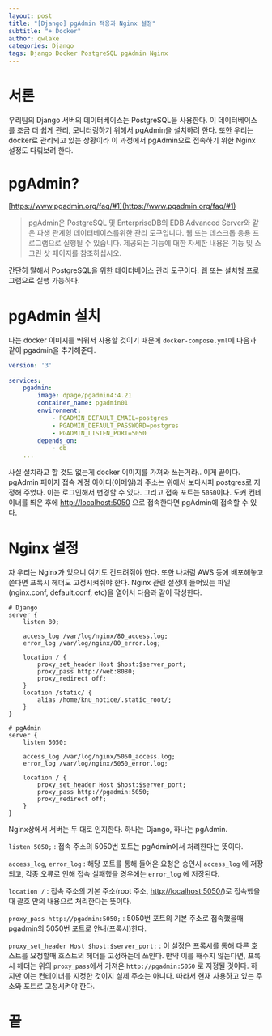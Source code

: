 ```yaml
---
layout: post
title: "[Django] pgAdmin 적용과 Nginx 설정"
subtitle: "+ Docker"
author: qwlake
categories: Django
tags: Django Docker PostgreSQL pgAdmin Nginx
---
```


# 서론

우리팀의 Django 서버의 데이터베이스는 PostgreSQL을 사용한다. 이 데이터베이스를 조금 더 쉽게 관리, 모니터링하기 위해서 pgAdmin을 설치하려 한다. 또한 우리는 docker로 관리되고 있는 상황이라 이 과정에서 pgAdmin으로 접속하기 위한 Nginx 설정도 다뤄보려 한다. 

# pgAdmin?

[https://www.pgadmin.org/faq/#1](https://www.pgadmin.org/faq/#1)

> pgAdmin은 PostgreSQL 및 EnterpriseDB의 EDB Advanced Server와 같은 파생 관계형 데이터베이스를위한 관리 도구입니다. 웹 또는 데스크톱 응용 프로그램으로 실행될 수 있습니다. 제공되는 기능에 대한 자세한 내용은 기능 및 스크린 샷 페이지를 참조하십시오.

간단히 말해서 PostgreSQL을 위한 데이터베이스 관리 도구이다. 웹 또는 설치형 프로그램으로 실행 가능하다.

# pgAdmin 설치

나는 docker 이미지를 띄워서 사용할 것이기 때문에 `docker-compose.yml`에 다음과 같이 pgadmin을 추가해준다.

```yaml
version: '3'
    
services:
    pgadmin:
        image: dpage/pgadmin4:4.21
        container_name: pgadmin01
        environment:
            - PGADMIN_DEFAULT_EMAIL=postgres
            - PGADMIN_DEFAULT_PASSWORD=postgres
            - PGADMIN_LISTEN_PORT=5050
        depends_on:
            - db
    ...
```

사실 설치라고 할 것도 없는게 docker 이미지를 가져와 쓰는거라.. 이게 끝이다. pgAdmin 페이지 접속 계정 아이디(이메일)과 주소는 위에서 보다시피 postgres로 지정해 주었다. 이는 로그인해서 변경할 수 있다. 그리고 접속 포트는 `5050`이다. 도커 컨테이너를 띄운 후에 [http://localhost:5050](http://localhost:5050) 으로 접속한다면 pgAdmin에 접속할 수 있다.

# Nginx 설정

자 우리는 Nginx가 있으니 여기도 건드려줘야 한다. 또한 나처럼 AWS 등에 배포해놓고 쓴다면 프록시 헤더도 고정시켜줘야 한다. Nginx 관련 설정이 들어있는 파일(nginx.conf, default.conf, etc)을 열어서 다음과 같이 작성한다.

```
# Django
server {
    listen 80;

    access_log /var/log/nginx/80_access.log;
    error_log /var/log/nginx/80_error.log;

    location / {
        proxy_set_header Host $host:$server_port;
        proxy_pass http://web:8080;
        proxy_redirect off;
    }
    location /static/ {
        alias /home/knu_notice/.static_root/;
    }
}

# pgAdmin
server {
    listen 5050;

    access_log /var/log/nginx/5050_access.log;
    error_log /var/log/nginx/5050_error.log;

    location / {
        proxy_set_header Host $host:$server_port;
        proxy_pass http://pgadmin:5050;
        proxy_redirect off;
    }
}
```

Nginx상에서 서버는 두 대로 인지한다. 하나는 Django, 하나는 pgAdmin. 

`listen 5050;` : 접속 주소의 5050번 포트는 pgAdmin에서 처리한다는 뜻이다.

`access_log`, `error_log` : 해당 포트를 통해 들어온 요청은 승인시 `access_log` 에 저장되고, 각종 오류로 인해 접속 실패했을 경우에는 `error_log` 에 저장된다.

`location /` : 접속 주소의 기본 주소(root 주소, [http://localhost:5050/](http://localhost:5050/))로 접속했을때 괄호 안의 내용으로 처리한다는 뜻이다.

`proxy_pass http://pgadmin:5050;` : 5050번 포트의 기본 주소로 접속했을때 pgadmin의 5050번 포트로 안내(프록시)한다.

`proxy_set_header Host $host:$server_port;` : 이 설정은 프록시를 통해 다른 호스트를 요청할때 호스트의 헤더를 고정하는데 쓰인다. 만약 이를 해주지 않는다면, 프록시 헤더는 위의 `proxy_pass`에서 가져온 `http://pgadmin:5050` 로 지정될 것이다. 하지만 이는 컨테이너를 지정한 것이지 실제 주소는 아니다. 따라서 현재 사용하고 있는 주소와 포트로 고정시켜야 한다.

# 끝